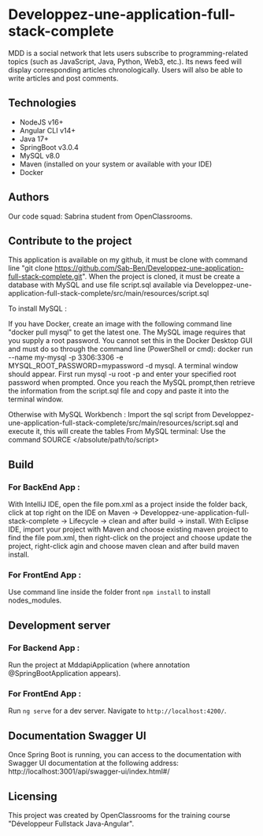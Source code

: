 # Developpez-une-application-full-stack-complete
MDD is a social network that lets users subscribe to programming-related topics 
(such as JavaScript, Java, Python, Web3, etc.). 
Its news feed will display corresponding articles chronologically. 
Users will also be able to write articles and post comments.

## Technologies
- NodeJS v16+
- Angular CLI v14+
- Java 17+
- SpringBoot v3.0.4
- MySQL v8.0
- Maven (installed on your system or available with your IDE)
- Docker

## Authors
Our code squad: Sabrina student from OpenClassrooms.

## Contribute to the project
This application is available on my github, it must be clone with command line 
"git clone https://github.com/Sab-Ben/Developpez-une-application-full-stack-complete.git".
When the project is cloned, it must be create a database with MySQL
and use file script.sql available via 
Developpez-une-application-full-stack-complete/src/main/resources/script.sql


To install MySQL :

If you have Docker, create an image with the following command line "docker pull mysql" to get the latest one.
The MySQL image requires that you supply a root password. You cannot set this in the Docker Desktop GUI and must do so through the command line (PowerShell or cmd):
docker run --name my-mysql -p 3306:3306 -e MYSQL_ROOT_PASSWORD=mypassword -d mysql. A terminal window should appear. First run mysql -u root -p and enter your specified root password when prompted.
Once you reach the MySQL prompt,then retrieve the information from the script.sql 
file and copy and paste it into the terminal window.

Otherwise with MySQL Workbench : Import the sql script from 
Developpez-une-application-full-stack-complete/src/main/resources/script.sql 
and execute it, this will create the tables
From MySQL terminal: Use the command SOURCE </absolute/path/to/script>

## Build
### For BackEnd App :
With IntelliJ IDE, open the file pom.xml as a project inside the folder back, click at top right on the IDE on 
Maven -> Developpez-une-application-full-stack-complete -> Lifecycle -> clean and after build -> install.
With Eclipse IDE, import your project with Maven and choose existing maven project to find the file pom.xml,
then right-click on the project and choose update the project, 
right-click agin and choose maven clean and after build maven install.

### For FrontEnd App :
Use command line inside the folder front `npm install` to install nodes_modules.

## Development server
### For Backend App :
Run the project at MddapiApplication (where annotation @SpringBootApplication appears).

### For FrontEnd App :
Run `ng serve` for a dev server. Navigate to `http://localhost:4200/`.

## Documentation Swagger UI
Once Spring Boot is running, you can access to the documentation with Swagger UI documentation at
the following address: http://localhost:3001/api/swagger-ui/index.html#/

## Licensing
This project was created by OpenClassrooms for the training course "Développeur Fullstack Java-Angular".